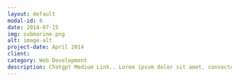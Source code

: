 ```yaml
---
layout: default
modal-id: 6
date: 2014-07-15
img: submarine.png
alt: image-alt
project-date: April 2014
client: 
category: Web Development
description: Chatgpt Medium Link.. Lorem ipsum dolor sit amet, consectetur adipisicing elit. Mollitia neque assumenda ipsam nihil, molestias magnam, recusandae quos quis inventore quisquam velit asperiores, vitae? Reprehenderit soluta, eos quod consequuntur itaque. Nam.
---
```

